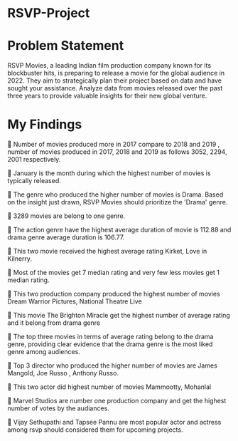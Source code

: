 # RSVP-Project

# Problem Statement
RSVP Movies, a leading Indian film production company known for its blockbuster hits, is preparing to release a movie for the global audience in 2022. They aim to strategically plan their project based on data and have sought your assistance. Analyze data from movies released over the past three years to provide valuable insights for their new global venture.
# My Findings
 Number of movies produced more in 2017 compare to 2018 and 2019 , 
number of movies produced in 2017, 2018 and 2019 as follows 3052, 2294, 
2001 respectively.

 January is the month during which the highest number of movies is 
typically released.

 The genre who produced the higher number of movies is Drama. Based on 
the insight just drawn, RSVP Movies should prioritize the 'Drama' genre.

 3289 movies are belong to one genre.

 The action genre have the highest average duration of movie is 112.88 and 
drama genre average duration is 106.77. 

 This two movie received the highest average rating Kirket, Love in Kilnerry. 

 Most of the movies get 7 median rating and very few less movies get 1 
median rating. 

 This two production company produced the highest number of movies
Dream Warrior Pictures, National Theatre Live 

 This movie The Brighton Miracle get the highest number of average rating
and it belong from drama genre

 The top three movies in terms of average rating belong to the drama
genre, providing clear evidence that the drama genre is the most liked 
genre among audiences. 

 Top 3 director who produced the higher number of movies are James 
Mangold, Joe Russo , Anthony Russo.

 This two actor did highest number of movies Mammootty, Mohanlal 

 Marvel Studios are number one production company and get the highest 
number of votes by the audiances. 

 Vijay Sethupathi and Tapsee Pannu are most popular actor and actress 
among rsvp should considered them for upcoming projects.






